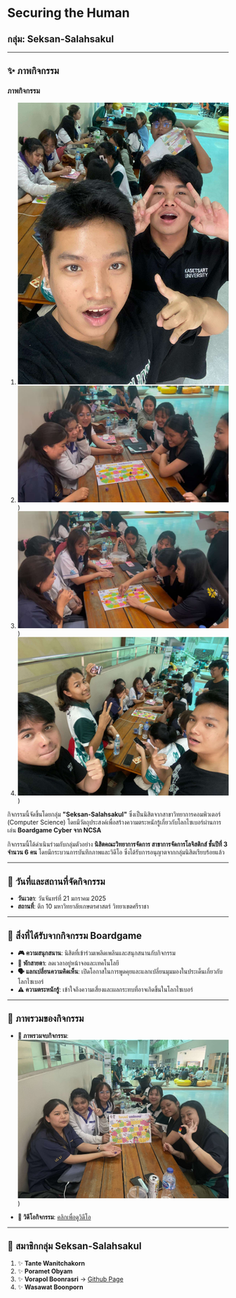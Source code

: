 # Securing the Human
## กลุ่ม: Seksan-Salahsakul

---

## **✨ ภาพกิจกรรม**
### **ภาพกิจกรรม**
1. ![ภาพกิจกรรมที่ 1](Img/boardgame_4.jpg)
2. ![ภาพกิจกรรมที่ 2](Img/boardgame_2.jpg))
3. ![ภาพกิจกรรมที่ 3](Img/boardgame_3.jpg))
4. ![ภาพกิจกรรมที่ 4](Img/boardgame_5.jpg))

กิจกรรมนี้จัดขึ้นโดยกลุ่ม **"Seksan-Salahsakul"** ซึ่งเป็นนิสิตจากสาขาวิทยาการคอมพิวเตอร์ (Computer Science) โดยมีวัตถุประสงค์เพื่อสร้างความตระหนักรู้เกี่ยวกับโลกไซเบอร์ผ่านการเล่น **Boardgame Cyber จาก NCSA** 

กิจกรรมนี้ได้ดำเนินร่วมกับกลุ่มตัวอย่าง **นิสิตคณะวิทยาการจัดการ สาขาการจัดการโลจิสติกส์ ชั้นปีที่ 3 จำนวน 6 คน** โดยมีกระบวนการบันทึกภาพและวิดีโอ ซึ่งได้รับการอนุญาตจากกลุ่มนิสิตเรียบร้อยแล้ว

---

## **📅 วันที่และสถานที่จัดกิจกรรม**
- **วันเวลา**: วันจันทร์ที่ 21 มกราคม 2025  
- **สถานที่**: ตึก 10 มหาวิทยาลัยเกษตรศาสตร์ วิทยาเขตศรีราชา

---

## **📖 สิ่งที่ได้รับจากกิจกรรม Boardgame**
- **🎮 ความสนุกสนาน**: นิสิตที่เข้าร่วมเพลิดเพลินและสนุกสนานกับกิจกรรม
- **📴 พักสายตา**: ลดเวลาอยู่หน้าจอและเทคโนโลยี
- **🗣️ แลกเปลี่ยนความคิดเห็น**: เปิดโอกาสในการพูดคุยและแลกเปลี่ยนมุมมองในประเด็นเกี่ยวกับโลกไซเบอร์
- **⚠️ ความตระหนักรู้**: เข้าใจถึงความเสี่ยงและผลกระทบที่อาจเกิดขึ้นในโลกไซเบอร์

---

## **🌈 ภาพรวมของกิจกรรม**
- **📸 ภาพรวมจบกิจกรรม**:  
  ![ภาพรวมจบกิจกรรม](Img/boardgame_1.jpg))  

- **🎥 วิดีโอกิจกรรม**: [คลิกเพื่อดูวิดีโอ](https://youtu.be/jQjWgcT8QnA?si=njWl4ED7XrX26aYa)

---

## **👥 สมาชิกกลุ่ม Seksan-Salahsakul**
1. ✨ **Tante Wanitchakorn**
2. ✨ **Poramet Obyam**
3. ✨ **Vorapol Boonrasri**  → [Github Page](https://Vorxp.github.io/boardgame)
4. ✨ **Wasawat Boonporn**
